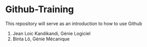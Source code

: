 # Github-Training
This repository will serve as an introduction to how to use Github
1. Jean Loic Kandikandi, Génie Logiciel
2. Binta Lô, Génie Mécanique
